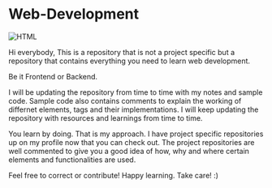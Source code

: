 # Web-Development
![HTML](https://user-images.githubusercontent.com/108233235/192361190-e0355a3c-a7d8-400e-8bec-eb279e2f11ce.png)

Hi everybody, This is a repository that is not a project specific but a repository that contains everything you need to learn web development.

Be it Frontend or Backend.

I will be updating the repository from time to time with my notes and sample code.
Sample code also contains comments to explain the working of differnet elements, tags and their implementations. 
I will keep updating the repository with resources and learnings from time to time. 

You learn by doing. That is my approach. I have project specific repositories up on my profile now that you can check out.
The project repositories are well commented to give you a good idea of how, why and where certain elements and functionalities are used. 


Feel free to correct or contribute!
Happy learning. Take care! :)
